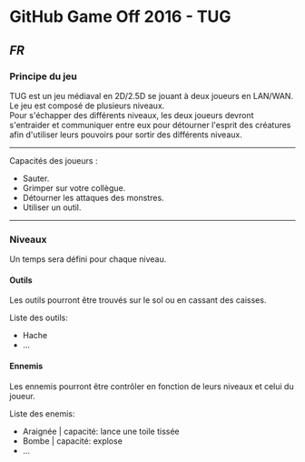 # GitHub Game Off 2016 - TUG

## *FR*

### Principe du jeu
TUG est un jeu médiaval en 2D/2.5D se jouant à deux joueurs en LAN/WAN.  
Le jeu est composé de plusieurs niveaux.  
Pour s'échapper des différents niveaux, les deux joueurs devront s'entraider et communiquer entre eux pour détourner l'esprit des créatures afin d'utiliser leurs pouvoirs pour sortir des différents niveaux.

---
Capacités des joueurs :
- Sauter.
- Grimper sur votre collègue.
- Détourner les attaques des monstres.
- Utiliser un outil.

---

### Niveaux

Un temps sera défini pour chaque niveau.

#### Outils
Les outils pourront être trouvés sur le sol ou en cassant des caisses.

Liste des outils:
- Hache
- ...

#### Ennemis
Les ennemis pourront être contrôler en fonction de leurs niveaux et celui du joueur.

Liste des enemis:
- Araignée | capacité: lance une toile tissée
- Bombe | capacité: explose
- ...
